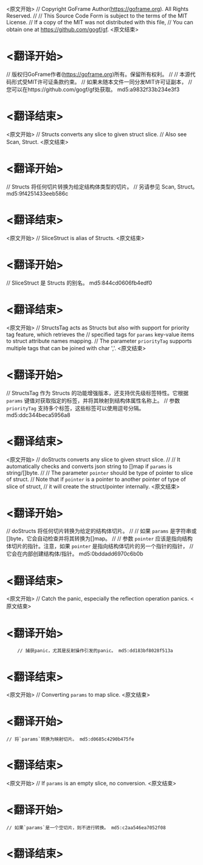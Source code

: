 
<原文开始>
// Copyright GoFrame Author(https://goframe.org). All Rights Reserved.
//
// This Source Code Form is subject to the terms of the MIT License.
// If a copy of the MIT was not distributed with this file,
// You can obtain one at https://github.com/gogf/gf.
<原文结束>

# <翻译开始>
// 版权归GoFrame作者(https://goframe.org)所有。保留所有权利。
//
// 本源代码形式受MIT许可证条款约束。
// 如果未随本文件一同分发MIT许可证副本，
// 您可以在https://github.com/gogf/gf处获取。 md5:a9832f33b234e3f3
# <翻译结束>


<原文开始>
// Structs converts any slice to given struct slice.
// Also see Scan, Struct.
<原文结束>

# <翻译开始>
// Structs 将任何切片转换为给定结构体类型的切片。
// 另请参见 Scan, Struct。 md5:9f4251433eeb586c
# <翻译结束>


<原文开始>
// SliceStruct is alias of Structs.
<原文结束>

# <翻译开始>
// SliceStruct 是 Structs 的别名。 md5:844cd0606fb4edf0
# <翻译结束>


<原文开始>
// StructsTag acts as Structs but also with support for priority tag feature, which retrieves the
// specified tags for `params` key-value items to struct attribute names mapping.
// The parameter `priorityTag` supports multiple tags that can be joined with char ','.
<原文结束>

# <翻译开始>
// StructsTag 作为 Structs 的功能增强版本，还支持优先级标签特性。它根据 `params` 键值对获取指定的标签，并将其映射到结构体属性名称上。
// 参数 `priorityTag` 支持多个标签，这些标签可以使用逗号分隔。 md5:ddc344beca5956a8
# <翻译结束>


<原文开始>
// doStructs converts any slice to given struct slice.
//
// It automatically checks and converts json string to []map if `params` is string/[]byte.
//
// The parameter `pointer` should be type of pointer to slice of struct.
// Note that if `pointer` is a pointer to another pointer of type of slice of struct,
// it will create the struct/pointer internally.
<原文结束>

# <翻译开始>
// doStructs 将任何切片转换为给定的结构体切片。
//
// 如果 `params` 是字符串或[]byte，它会自动检查并将其转换为[]map。
//
// 参数 `pointer` 应该是指向结构体切片的指针。注意，如果 `pointer` 是指向结构体切片的另一个指针的指针，
// 它会在内部创建结构体/指针。 md5:0bddadd6970c6b0b
# <翻译结束>


<原文开始>
// Catch the panic, especially the reflection operation panics.
<原文结束>

# <翻译开始>
		// 捕获panic，尤其是反射操作引发的panic。 md5:dd183bf8028f513a
# <翻译结束>


<原文开始>
// Converting `params` to map slice.
<原文结束>

# <翻译开始>
	// 将`params`转换为映射切片。 md5:d0685c4290b475fe
# <翻译结束>


<原文开始>
// If `params` is an empty slice, no conversion.
<原文结束>

# <翻译开始>
	// 如果`params`是一个空切片，则不进行转换。 md5:c2aa546ea7052f08
# <翻译结束>

